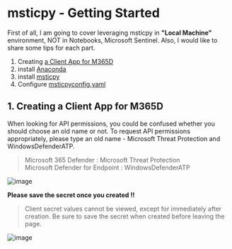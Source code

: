 # msticpy - Getting Started
First of all, I am going to cover leveraging msticpy in **"Local Machine"** environment, NOT in Notebooks, Microsoft Sentinel.
Also, I would like to share some tips for each part.
1. Creating [a Client App for M365D](https://learn.microsoft.com/en-us/microsoft-365/security/defender-endpoint/exposed-apis-create-app-webapp?view=o365-worldwide)
2. install [Anaconda](https://www.anaconda.com/)
3. install [msticpy](https://github.com/microsoft/msticpy)
4. Configure [msticpyconfig.yaml](https://learn.microsoft.com/en-us/azure/sentinel/notebooks-msticpy-advanced?tabs=windows#set-an-environment-variable-for-your-msticpyconfigyaml-file)

## 1. Creating a Client App for M365D
When looking for API permissions, you could be confused whether you should choose an old name or not. To request API permissions appropriately, please type an old name - Microsoft Threat Protection and WindowsDefenderATP.
> Microsoft 365 Defender : Microsoft Threat Protection <br>
Microsoft Defender for Endpoint : WindowsDefenderATP

![image](https://user-images.githubusercontent.com/120234772/219311297-c5d520d0-0d77-40be-bf7a-28d5c47e0ab5.png)

**Please save the secret once you created !!**
> Client secret values cannot be viewed, except for immediately after creation. Be sure to save the secret when created before leaving the page.

![image](https://user-images.githubusercontent.com/120234772/219384551-7a21c12c-b2c1-4826-8753-76888f8eabed.png)
